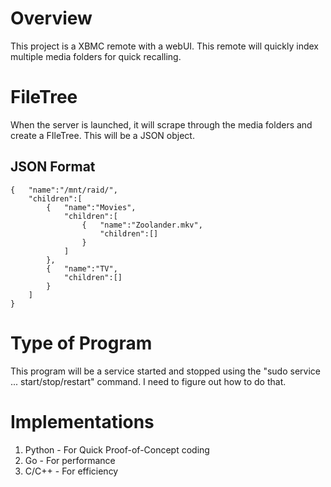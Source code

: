 
# Overview
This project is a XBMC remote with a webUI.
This remote will quickly index multiple media folders for quick recalling.

# FileTree
When the server is launched, it will scrape through the media folders and create a FIleTree.
This will be a JSON object.

## JSON Format
    {   "name":"/mnt/raid/",
        "children":[
            {   "name":"Movies",
                "children":[
                    {   "name":"Zoolander.mkv",
                        "children":[]
                    }
                ]
            },
            {   "name":"TV",
                "children":[]
            }
        ]
    }

# Type of Program
This program will be a service started and stopped using the "sudo service ... start/stop/restart" command.
I need to figure out how to do that. 


# Implementations
1. Python - For Quick Proof-of-Concept coding
2. Go - For performance
3. C/C++ - For efficiency

